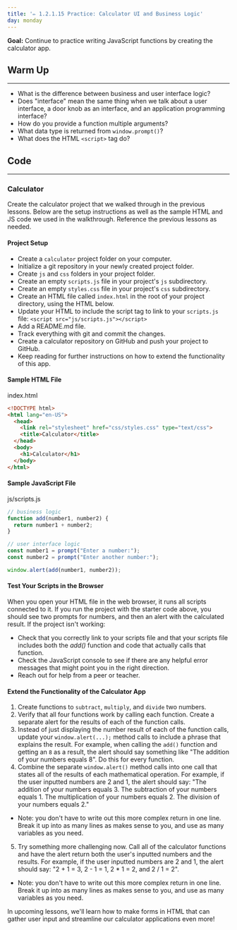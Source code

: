 ```yaml
---
title: '✏️ 1.2.1.15 Practice: Calculator UI and Business Logic'
day: monday
---
```


**Goal:** Continue to practice writing JavaScript functions by creating the calculator app.

## Warm Up
<hr />

* What is the difference between business and user interface logic?
* Does "interface" mean the same thing when we talk about a user interface, a door knob as an interface, and an application programming interface?
* How do you provide a function multiple arguments?
* What data type is returned from `window.prompt()`?
* What does the HTML `<script>` tag do?

## Code
<hr />

### Calculator

Create the calculator project that we walked through in the previous lessons. Below are the setup instructions as well as the sample HTML and JS code we used in the walkthrough. Reference the previous lessons as needed.

#### Project Setup

* Create a `calculator` project folder on your computer.
* Initialize a git repository in your newly created project folder.
* Create `js` and `css` folders in your project folder.
* Create an empty `scripts.js` file in your project's `js` subdirectory.
* Create an empty `styles.css` file in your project's `css` subdirectory.
* Create an HTML file called `index.html` in the root of your project directory, using the HTML below.
* Update your HTML to include the script tag to link to your `scripts.js` file: `<script src="js/scripts.js"></script>`   
* Add a README.md file.
* Track everything with git and commit the changes.
* Create a calculator repository on GitHub and push your project to GitHub.
* Keep reading for further instructions on how to extend the functionality of this app.

#### Sample HTML File

<div class="filename">index.html</div>

```html
<!DOCTYPE html>
<html lang="en-US">
  <head>
    <link rel="stylesheet" href="css/styles.css" type="text/css">
    <title>Calculator</title>
  </head>
  <body>
    <h1>Calculator</h1>
  </body>
</html>
```

#### Sample JavaScript File

<div class="filename">js/scripts.js</div>

```javascript
// business logic
function add(number1, number2) {
  return number1 + number2;
}

// user interface logic 
const number1 = prompt("Enter a number:");
const number2 = prompt("Enter another number:");

window.alert(add(number1, number2));
```

#### Test Your Scripts in the Browser

When you open your HTML file in the web browser, it runs all scripts connected to it. If you run the project with the starter code above, you should see two prompts for numbers, and then an alert with the calculated result. If the project isn't working: 

* Check that you correctly link to your scripts file and that your scripts file includes both the _add()_ function and code that actually calls that function. 
* Check the JavaScript console to see if there are any helpful error messages that might point you in the right direction.
* Reach out for help from a peer or teacher.

#### Extend the Functionality of the Calculator App

1. Create functions to `subtract`, `multiply`, and `divide` two numbers. 
2. Verify that all four functions work by calling each function. Create a separate alert for the results of each of the function calls.
3. Instead of just displaying the number result of each of the function calls, update your `window.alert(...);` method calls to include a phrase that explains the result. For example, when calling the `add()` function and getting an `8` as a result, the alert should say something like "The addition of your numbers equals 8". Do this for every function.
4. Combine the separate `window.alert()` method calls into one call that states all of the results of each mathematical operation. For example, if the user inputted numbers are 2 and 1, the alert should say: "The addition of your numbers equals 3. The subtraction of your numbers equals 1. The multiplication of your numbers equals 2. The division of your numbers equals 2."
  * Note: you don't have to write out this more complex return in one line. Break it up into as many lines as makes sense to you, and use as many variables as you need.
5. Try something more challenging now. Call all of the calculator functions and have the alert return both the user's inputted numbers and the results. For example, if the user inputted numbers are 2 and 1, the alert should say: "2 + 1 = 3, 2 - 1 = 1, 2 * 1 = 2, and 2 / 1 = 2".
  * Note: you don't have to write out this more complex return in one line. Break it up into as many lines as makes sense to you, and use as many variables as you need.

In upcoming lessons, we'll learn how to make forms in HTML that can gather user input and streamline our calculator applications even more!
